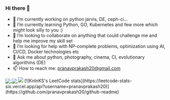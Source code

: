 ### Hi there 👋
- 🔭 I’m currently working on python jarvis, DE, ceph-ci...
- 🌱 I’m currently learning Python, GO, Kubernetes and few more which might look silly to you :) 
- 👯 I’m looking to collaborate on anything that could challenge me and help me improve my skill set
- 🤔 I’m looking for help with NP-complete problems, optimization using AI, CI/CD, Docker technologies etc
- 💬 Ask me about python, photography, cinema, CI, evolutionary algorithms (DE)
- 📫 How to reach me: pranavprakash20@gmail.com
<a href="https://github.com/pranavprakash20/github-readme-stats">
<img align="center" src="https://github-readme-stats.vercel.app/api/?username=pranavprakash20&theme=dracula" />
</a>
<a href="https://github.com/pranavprakash20/most-used-languages">
<img align="center" src="https://github-readme-stats.vercel.app/api/top-langs/?username=pranavprakash20&theme=dark" />
</a>

<img src="https://github-profile-trophy.vercel.app/?username=madushadhanushka&theme=juicyfresh&no-bg=true" />
[![KnlnKS's LeetCode stats](https://leetcode-stats-six.vercel.app/api?username=pranavprakash20)](https://github.com/pranavprakash20/github-readme)
